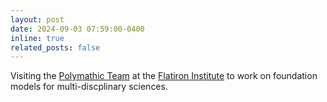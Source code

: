 ```yaml
---
layout: post
date: 2024-09-03 07:59:00-0400
inline: true
related_posts: false
---
```


Visiting the [Polymathic Team](https://polymathic-ai.org/) at the [Flatiron Institute](https://www.simonsfoundation.org/flatiron/) to work on foundation models for multi-discplinary sciences.
